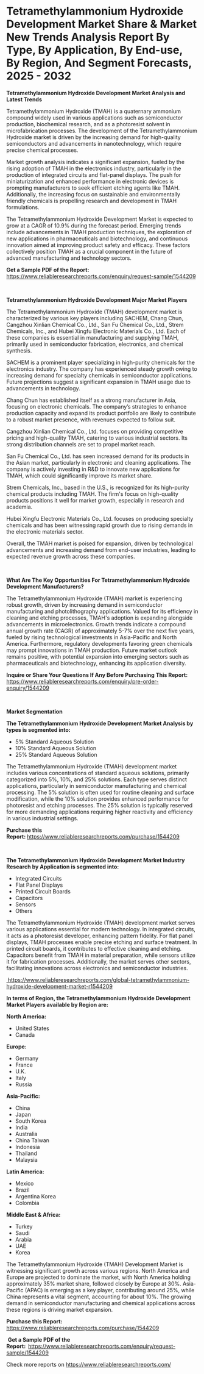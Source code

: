 <p><h1>Tetramethylammonium Hydroxide Development Market Share & Market New Trends Analysis Report By Type, By Application, By End-use, By Region, And Segment Forecasts, 2025 - 2032</h1></p><p><strong>Tetramethylammonium Hydroxide Development Market Analysis and Latest Trends</strong></p>
<p><p>Tetramethylammonium Hydroxide (TMAH) is a quaternary ammonium compound widely used in various applications such as semiconductor production, biochemical research, and as a photoresist solvent in microfabrication processes. The development of the Tetramethylammonium Hydroxide market is driven by the increasing demand for high-quality semiconductors and advancements in nanotechnology, which require precise chemical processes.</p><p>Market growth analysis indicates a significant expansion, fueled by the rising adoption of TMAH in the electronics industry, particularly in the production of integrated circuits and flat-panel displays. The push for miniaturization and enhanced performance in electronic devices is prompting manufacturers to seek efficient etching agents like TMAH. Additionally, the increasing focus on sustainable and environmentally friendly chemicals is propelling research and development in TMAH formulations.</p><p>The Tetramethylammonium Hydroxide Development Market is expected to grow at a CAGR of 10.9% during the forecast period. Emerging trends include advancements in TMAH production techniques, the exploration of new applications in pharmaceuticals and biotechnology, and continuous innovation aimed at improving product safety and efficacy. These factors collectively position TMAH as a crucial component in the future of advanced manufacturing and technology sectors.</p></p>
<p><strong>Get a Sample PDF of the Report:&nbsp;</strong> <a href="https://www.reliableresearchreports.com/enquiry/request-sample/1544209?utm_campaign=2205&utm_medium=2&utm_source=Github&utm_content=ia&utm_term=01022025&utm_id=tetramethylammonium-hydroxide-development">https://www.reliableresearchreports.com/enquiry/request-sample/1544209</a></p>
<p>&nbsp;</p>
<p><strong>Tetramethylammonium Hydroxide Development Major Market Players</strong></p>
<p><p>The Tetramethylammonium Hydroxide (TMAH) development market is characterized by various key players including SACHEM, Chang Chun, Cangzhou Xinlian Chemical Co., Ltd., San Fu Chemical Co., Ltd., Strem Chemicals, Inc., and Hubei Xingfu Electronic Materials Co., Ltd. Each of these companies is essential in manufacturing and supplying TMAH, primarily used in semiconductor fabrication, electronics, and chemical synthesis.</p><p>SACHEM is a prominent player specializing in high-purity chemicals for the electronics industry. The company has experienced steady growth owing to increasing demand for specialty chemicals in semiconductor applications. Future projections suggest a significant expansion in TMAH usage due to advancements in technology.</p><p>Chang Chun has established itself as a strong manufacturer in Asia, focusing on electronic chemicals. The company’s strategies to enhance production capacity and expand its product portfolio are likely to contribute to a robust market presence, with revenues expected to follow suit.</p><p>Cangzhou Xinlian Chemical Co., Ltd. focuses on providing competitive pricing and high-quality TMAH, catering to various industrial sectors. Its strong distribution channels are set to propel market reach.</p><p>San Fu Chemical Co., Ltd. has seen increased demand for its products in the Asian market, particularly in electronic and cleaning applications. The company is actively investing in R&D to innovate new applications for TMAH, which could significantly improve its market share.</p><p>Strem Chemicals, Inc., based in the U.S., is recognized for its high-purity chemical products including TMAH. The firm's focus on high-quality products positions it well for market growth, especially in research and academia.</p><p>Hubei Xingfu Electronic Materials Co., Ltd. focuses on producing specialty chemicals and has been witnessing rapid growth due to rising demands in the electronic materials sector.</p><p>Overall, the TMAH market is poised for expansion, driven by technological advancements and increasing demand from end-user industries, leading to expected revenue growth across these companies.</p></p>
<p>&nbsp;</p>
<p><strong>What Are The Key Opportunities For Tetramethylammonium Hydroxide Development Manufacturers?</strong></p>
<p><p>The Tetramethylammonium Hydroxide (TMAH) market is experiencing robust growth, driven by increasing demand in semiconductor manufacturing and photolithography applications. Valued for its efficiency in cleaning and etching processes, TMAH's adoption is expanding alongside advancements in microelectronics. Growth trends indicate a compound annual growth rate (CAGR) of approximately 5-7% over the next five years, fueled by rising technological investments in Asia-Pacific and North America. Furthermore, regulatory developments favoring green chemicals may prompt innovations in TMAH production. Future market outlook remains positive, with potential expansion into emerging sectors such as pharmaceuticals and biotechnology, enhancing its application diversity.</p></p>
<p><strong>Inquire or Share Your Questions If Any Before Purchasing This Report:</strong> <a href="https://www.reliableresearchreports.com/enquiry/pre-order-enquiry/1544209?utm_campaign=2205&utm_medium=2&utm_source=Github&utm_content=ia&utm_term=01022025&utm_id=tetramethylammonium-hydroxide-development">https://www.reliableresearchreports.com/enquiry/pre-order-enquiry/1544209</a></p>
<p>&nbsp;</p>
<p><strong>Market Segmentation</strong></p>
<p><strong>The Tetramethylammonium Hydroxide Development Market Analysis by types is segmented into:</strong></p>
<p><ul><li>5% Standard Aqueous Solution</li><li>10% Standard Aqueous Solution</li><li>25% Standard Aqueous Solution</li></ul></p>
<p><p>The Tetramethylammonium Hydroxide (TMAH) development market includes various concentrations of standard aqueous solutions, primarily categorized into 5%, 10%, and 25% solutions. Each type serves distinct applications, particularly in semiconductor manufacturing and chemical processing. The 5% solution is often used for routine cleaning and surface modification, while the 10% solution provides enhanced performance for photoresist and etching processes. The 25% solution is typically reserved for more demanding applications requiring higher reactivity and efficiency in various industrial settings.</p></p>
<p><strong>Purchase this Report:&nbsp;</strong><a href="https://www.reliableresearchreports.com/purchase/1544209?utm_campaign=2205&utm_medium=2&utm_source=Github&utm_content=ia&utm_term=01022025&utm_id=tetramethylammonium-hydroxide-development">https://www.reliableresearchreports.com/purchase/1544209</a></p>
<p>&nbsp;</p>
<p><strong>The Tetramethylammonium Hydroxide Development Market Industry Research by Application is segmented into:</strong></p>
<p><ul><li>Integrated Circuits</li><li>Flat Panel Displays</li><li>Printed Circuit Boards</li><li>Capacitors</li><li>Sensors</li><li>Others</li></ul></p>
<p><p>The Tetramethylammonium Hydroxide (TMAH) development market serves various applications essential for modern technology. In integrated circuits, it acts as a photoresist developer, enhancing pattern fidelity. For flat panel displays, TMAH processes enable precise etching and surface treatment. In printed circuit boards, it contributes to effective cleaning and etching. Capacitors benefit from TMAH in material preparation, while sensors utilize it for fabrication processes. Additionally, the market serves other sectors, facilitating innovations across electronics and semiconductor industries.</p></p>
<p><a href="https://www.reliableresearchreports.com/global-tetramethylammonium-hydroxide-development-market-r1544209?utm_campaign=2205&utm_medium=2&utm_source=Github&utm_content=ia&utm_term=01022025&utm_id=tetramethylammonium-hydroxide-development">&nbsp;https://www.reliableresearchreports.com/global-tetramethylammonium-hydroxide-development-market-r1544209</a></p>
<p><strong>In terms of Region, the Tetramethylammonium Hydroxide Development Market Players available by Region are:</strong></p>
<p>
    <p> <strong> North America: </strong>
        <ul>
            <li>United States</li>
            <li>Canada</li>
        </ul>
        </p> 
    <p> <strong> Europe: </strong>
        <ul>
            <li>Germany</li>
            <li>France</li>
            <li>U.K.</li>
            <li>Italy</li>
            <li>Russia</li>
        </ul>
        </p> 
    <p> <strong> Asia-Pacific: </strong>
        <ul>
            <li>China</li>
            <li>Japan</li>
            <li>South Korea</li>
            <li>India</li>
            <li>Australia</li>
            <li>China Taiwan</li>
            <li>Indonesia</li>
            <li>Thailand</li>
            <li>Malaysia</li>
        </ul>
        </p> 
    <p> <strong> Latin America: </strong>
        <ul>
            <li>Mexico</li>
            <li>Brazil</li>
            <li>Argentina Korea</li>
            <li>Colombia</li>
        </ul>
        </p> 
    <p> <strong> Middle East & Africa: </strong>
        <ul>
            <li>Turkey</li>
            <li>Saudi</li>
            <li>Arabia</li>
            <li>UAE</li>
            <li>Korea</li>
        </ul>
    </p>
    </p>
<p><p>The Tetramethylammonium Hydroxide (TMAH) Development Market is witnessing significant growth across various regions. North America and Europe are projected to dominate the market, with North America holding approximately 35% market share, followed closely by Europe at 30%. Asia-Pacific (APAC) is emerging as a key player, contributing around 25%, while China represents a vital segment, accounting for about 10%. The growing demand in semiconductor manufacturing and chemical applications across these regions is driving market expansion.</p></p>
<p><strong>Purchase this Report: </strong><a href="https://www.reliableresearchreports.com/purchase/1544209?utm_campaign=2205&utm_medium=2&utm_source=Github&utm_content=ia&utm_term=01022025&utm_id=tetramethylammonium-hydroxide-development">https://www.reliableresearchreports.com/purchase/1544209</a></p>
<p>&nbsp;<strong>Get a Sample PDF of the Report:&nbsp;&nbsp;</strong><a href="https://www.reliableresearchreports.com/enquiry/request-sample/1544209?utm_campaign=2205&utm_medium=2&utm_source=Github&utm_content=ia&utm_term=01022025&utm_id=tetramethylammonium-hydroxide-development">https://www.reliableresearchreports.com/enquiry/request-sample/1544209</a></p>
<p><strong></strong></p>
<p>Check more reports on <a href="https://www.reliableresearchreports.com/?utm_campaign=2205&utm_medium=2&utm_source=Github&utm_content=ia&utm_term=01022025&utm_id=tetramethylammonium-hydroxide-development">https://www.reliableresearchreports.com/</a></p>